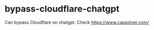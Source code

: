 # bypass-cloudflare-chatgpt
Can bypass Cloudflare on chatgpt. Check https://www.capsolver.com/ 
                                                                                                                                           